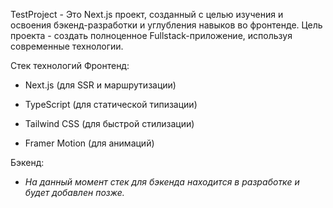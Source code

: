 TestProject - Это Next.js проект, созданный с целью изучения и освоения бэкенд-разработки и углубления навыков во фронтенде. Цель проекта - создать полноценное Fullstack-приложение, используя современные технологии.

Стек технологий
Фронтенд:

- Next.js (для SSR и маршрутизации)

- TypeScript (для статической типизации)

- Tailwind CSS (для быстрой стилизации)

- Framer Motion (для анимаций)

Бэкенд:

- *На данный момент стек для бэкенда находится в разработке и будет добавлен позже.*